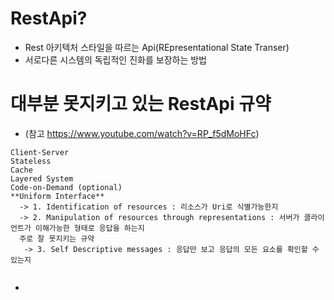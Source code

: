 # RestApi?
  - Rest 아키텍처 스타일을 따르는 Api(REpresentational State Transer)
  - 서로다른 시스템의 독립적인 진화를 보장하는 방법 
  
# 대부분 못지키고 있는 RestApi 규약
  - (참고 https://www.youtube.com/watch?v=RP_f5dMoHFc)
  ```
  Client-Server
  Stateless
  Cache
  Layered System
  Code-on-Demand (optional)
  **Uniform Interface**
    -> 1. Identification of resources : 리소스가 Uri로 식별가능한지
    -> 2. Manipulation of resources through representations : 서버가 클라이언트가 이해가능한 형태로 응답을 하는지 
    주로 잘 못지키는 규약
     -> 3. Self Descriptive messages : 응답만 보고 응답의 모든 요소를 확인할 수 있는지
     
  ```
  - 
  
